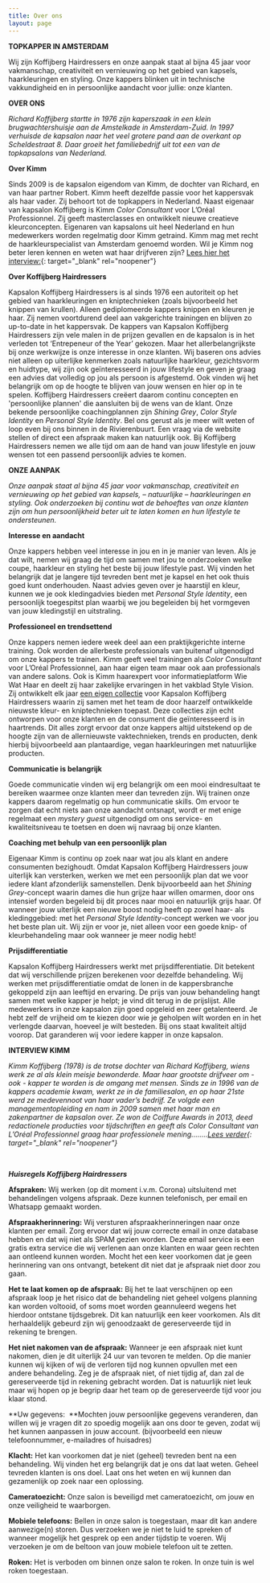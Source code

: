 ```yaml
---
title: Over ons
layout: page
---
```


**TOPKAPPER IN AMSTERDAM**

Wij zijn Koffijberg Hairdressers en onze aanpak staat al bijna 45 jaar voor vakmanschap, creativiteit en vernieuwing op het gebied van kapsels, haarkleuringen en styling. Onze kappers blinken uit in technische vakkundigheid en in persoonlijke aandacht voor jullie: onze klanten.

**OVER ONS**

*Richard Koffijberg startte in 1976 zijn kaperszaak in een klein brugwachtershuisje aan de Amstelkade in Amsterdam-Zuid. In 1997 verhuisde de kapsalon naar het veel grotere pand aan de overkant op Scheldestraat 8. Daar groeit het familiebedrijf uit tot een van de topkapsalons van Nederland.&nbsp;*

**Over Kimm**

Sinds 2009 is de kapsalon eigendom van Kimm, de dochter van Richard, en van haar partner Robert. Kimm heeft dezelfde passie voor het kappersvak als haar vader. Zij behoort tot de topkappers in Nederland. Naast eigenaar van kapsalon Koffijberg is Kimm *Color Consultant* voor L’Oréal Professionnel. Zij geeft masterclasses en ontwikkelt nieuwe creatieve kleurconcepten. Eigenaren van kapsalons uit heel Nederland en hun medewerkers worden regelmatig door Kimm getraind. Kimm mag met recht de haarkleurspecialist van Amsterdam genoemd worden. Wil je Kimm nog beter leren kennen en weten wat haar drijfveren zijn? [Lees hier het interview:](https://www.koffijberg.nl/nieuws/2019/11/12/meet-kimm-koffijberg/){: target="_blank" rel="noopener"}&nbsp;

**Over Koffijberg Hairdressers**

Kapsalon Koffijberg Hairdressers is al sinds 1976 een autoriteit op het gebied van haarkleuringen en kniptechnieken (zoals bijvoorbeeld het knippen van krullen). Alleen gediplomeerde kappers knippen en kleuren je haar. Zij nemen voortdurend deel aan vakgerichte trainingen en blijven zo up-to-date in het kappersvak. De kappers van Kapsalon Koffijberg Hairdressers zijn vele malen in de prijzen gevallen en de kapsalon is in het verleden tot ‘Entrepeneur of the Year’ gekozen. Maar het allerbelangrijkste bij onze werkwijze is onze interesse in onze klanten. Wij baseren ons advies niet alleen op uiterlijke kenmerken zoals natuurlijke haarkleur, gezichtsvorm en huidtype, wij zijn ook geïnteresseerd in jouw lifestyle en geven je graag een advies dat volledig op jou als persoon is afgestemd. Ook vinden wij het belangrijk om op de hoogte te blijven van jouw wensen en hier op in te spelen. Koffijberg Hairdressers creëert daarom continu concepten en 'persoonlijke plannen' die aansluiten bij de wens van de klant. Onze bekende persoonlijke coachingplannen zijn *Shining Grey*, *Color Style Identity* en *Personal Style Identity*. Bel ons gerust als je meer wilt weten of loop even bij ons binnen in de Rivierenbuurt. Een vraag via de website stellen of direct een afspraak maken kan natuurlijk ook. Bij Koffijberg Hairdressers nemen we alle tijd om aan de hand van jouw lifestyle en jouw wensen tot een passend persoonlijk advies te komen.&nbsp;

**ONZE AANPAK**

*Onze aanpak staat al bijna 45 jaar voor vakmanschap, creativiteit en vernieuwing op het gebied van kapsels, – natuurlijke – haarkleuringen en styling. Ook onderzoeken bij continu wat de behoeftes van onze klanten zijn om hun persoonlijkheid beter uit te laten komen en hun lifestyle te ondersteunen.*

**Interesse en aandacht**

Onze kappers hebben veel interesse in jou en in je manier van leven. Als je dat wilt, nemen wij graag de tijd om samen met jou te onderzoeken welke coupe, haarkleur en styling het beste bij jouw lifestyle past. Wij vinden het belangrijk dat je langere tijd tevreden bent met je kapsel en het ook thuis goed kunt onderhouden. Naast advies geven over je haarstijl en kleur, kunnen we je ook kledingadvies bieden met *Personal Style Identity*, een persoonlijk toegespitst plan waarbij we jou begeleiden bij het vormgeven van jouw kledingstijl en uitstraling.

**Professioneel en trendsettend**

Onze kappers nemen iedere week deel aan een praktijkgerichte interne training. Ook worden de allerbeste professionals van buitenaf uitgenodigd om onze kappers te trainen. Kimm geeft veel trainingen als *Color Consultant* voor L’Oréal Professionnel, aan haar eigen team maar ook aan professionals van andere salons. Ook is Kimm haarexpert voor informatieplatform Wie Wat Haar en deelt zij haar zakelijke ervaringen in het vakblad Style Vision. Zij ontwikkelt elk jaar [een eigen collectie](https://www.koffijberg.nl/collecties/) voor Kapsalon Koffijberg Hairdressers waarin zij samen met het team de door haarzelf ontwikkelde nieuwste kleur- en kniptechnieken toepast. Deze collecties zijn echt ontworpen voor onze klanten en de consument die geïnteresseerd is in haartrends. Dit alles zorgt ervoor dat onze kappers altijd uitstekend op de hoogte zijn van de allernieuwste vaktechnieken, trends en producten, denk hierbij bijvoorbeeld aan plantaardige, vegan haarkleuringen met natuurlijke producten.

**Communicatie is belangrijk**

Goede communicatie vinden wij erg belangrijk om een mooi eindresultaat te bereiken waarmee onze klanten meer dan tevreden zijn. Wij trainen onze kappers daarom regelmatig op hun communicatie skills. Om ervoor te zorgen dat echt niets aan onze aandacht ontsnapt, wordt er met enige regelmaat een *mystery guest* uitgenodigd om ons service- en kwaliteitsniveau te toetsen en doen wij navraag bij onze klanten.

**Coaching met behulp van een persoonlijk plan**

Eigenaar Kimm is continu op zoek naar wat jou als klant en andere consumenten bezighoudt. Omdat Kapsalon Koffijberg Hairdressers jouw uiterlijk kan versterken, werken we met een persoonlijk plan dat we voor iedere klant afzonderlijk samenstellen. Denk bijvoorbeeld aan het *Shining Grey*\-concept waarin dames die hun grijze haar willen omarmen, door ons intensief worden begeleid bij dit proces naar mooi en natuurlijk grijs haar. Of wanneer jouw uiterlijk een nieuwe boost nodig heeft op zowel haar- als kledinggebied: met het *Personal Style Identity*\-concept werken we voor jou het beste plan uit. Wij zijn er voor je, niet alleen voor een goede knip- of kleurbehandeling maar ook wanneer je meer nodig hebt\!

**Prijsdifferentiatie&nbsp;**

Kapsalon Koffijberg Hairdressers werkt met prijsdifferentiatie. Dit betekent dat wij verschillende prijzen berekenen voor dezelfde behandeling. Wij werken met prijsdifferentiatie omdat de lonen in de kappersbranche gekoppeld zijn aan leeftijd en ervaring. De prijs van jouw behandeling hangt samen met welke kapper je helpt; je vind dit terug in de prijslijst. Alle medewerkers in onze kapsalon zijn goed opgeleid en zeer getalenteerd. Je hebt zelf de vrijheid om te kiezen door wie je geholpen wilt worden en in het verlengde daarvan, hoeveel je wilt besteden. Bij ons staat kwaliteit altijd voorop. Dat garanderen wij voor iedere kapper in onze kapsalon.

**INTERVIEW KIMM**

*Kimm Koffijberg (1978) is de trotse dochter van Richard Koffijberg, wiens werk ze al als klein meisje bewonderde. Maar haar grootste drijfveer om - ook - kapper te worden is de omgang met mensen. Sinds ze in 1996 van de kappers academie kwam, werkt ze in de familiesalon, en op haar 21ste werd ze medevennoot van haar vader’s bedrijf. Ze volgde een managementopleiding en nam in 2009 samen met haar man en zakenpartner de kapsalon over. Ze won de Coiffure Awards in 2013, deed redactionele producties voor tijdschriften en geeft als Color Consultant van L’Oréal Professionnel graag haar professionele mening........[Lees verder](https://www.koffijberg.nl/nieuws/2019/11/12/meet-kimm-koffijberg/){: target="_blank" rel="noopener"}*

&nbsp;

***Huisregels Koffijberg Hairdressers***

**Afspraken:** Wij werken (op dit moment i.v.m. Corona) uitsluitend met behandelingen volgens afspraak. Deze kunnen telefonisch, per email en Whatsapp gemaakt worden.

**Afspraakherinnering:** Wij versturen afspraakherinneringen naar onze klanten per email. Zorg ervoor dat wij jouw correcte email in onze database hebben en dat wij niet als SPAM gezien worden. Deze email service is een gratis extra service die wij verlenen aan onze klanten en waar geen rechten aan ontleend kunnen worden. Mocht het een keer voorkomen dat je geen herinnering van ons ontvangt, betekent dit niet dat je afspraak niet door zou gaan.

**Het te laat komen op de afspraak:** Bij het te laat verschijnen op een afspraak loop je het risico dat de behandeling niet geheel volgens planning kan worden voltooid, of soms moet worden geannuleerd wegens het hierdoor ontstane tijdsgebrek. Dit kan natuurlijk een keer voorkomen. Als dit herhaaldelijk gebeurd zijn wij genoodzaakt de gereserveerde tijd in rekening te brengen.

**Het niet nakomen van de afspraak:** Wanneer je een afspraak niet kunt nakomen, dien je dit uiterlijk 24 uur van tevoren te melden. Op die manier kunnen wij kijken of wij de verloren tijd nog kunnen opvullen met een andere behandeling. Zeg je de afspraak niet, of niet tijdig af, dan zal de gereserveerde tijd in rekening gebracht worden. Dat is natuurlijk niet leuk maar wij hopen op je begrip daar het team op de gereserveerde tijd voor jou klaar stond.

**Uw gegevens: &nbsp;**Mochten jouw persoonlijke gegevens veranderen, dan willen wij je vragen dit zo spoedig mogelijk aan ons door te geven, zodat wij het kunnen aanpassen in jouw account. (bijvoorbeeld een nieuw telefoonnummer, e-mailadres of huisadres)

**Klacht:** Het kan voorkomen dat je niet (geheel) tevreden bent na een behandeling. Wij vinden het erg belangrijk dat je ons dat laat weten. Geheel tevreden klanten is ons doel. Laat ons het weten en wij kunnen dan gezamenlijk op zoek naar een oplossing.

**Cameratoezicht:** Onze salon is beveiligd met cameratoezicht, om jouw en onze veiligheid te waarborgen.

**Mobiele telefoons:** Bellen in onze salon is toegestaan, maar dit kan andere aanwezige(n) storen. Dus verzoeken we je niet te luid te spreken of wanneer mogelijk het gesprek op een ander tijdstip te voeren. Wij verzoeken je om de beltoon van jouw mobiele telefoon uit te zetten.

**Roken:** Het is verboden om binnen onze salon te roken. In onze tuin is wel roken toegestaan.